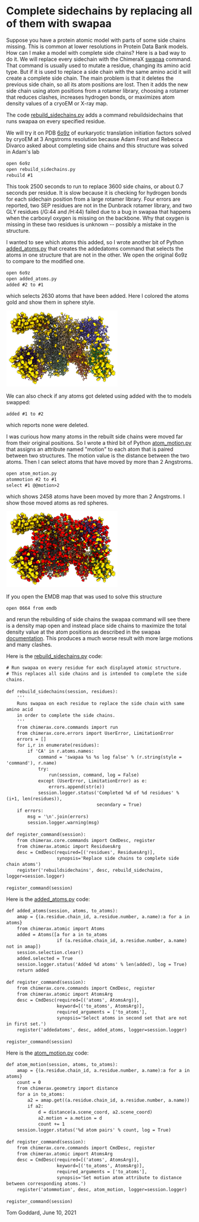 # Complete sidechains by replacing all of them with swapaa

Suppose you have a protein atomic model with parts of some side chains missing.  This is common at lower resolutions in Protein Data Bank models.  How can I make a model with complete side chains?  Here is a bad way to do it.  We will replace every sidechain with the ChimeraX [swapaa](https://www.rbvi.ucsf.edu/chimerax/docs/user/commands/swapaa.html) command.  That command is usually used to mutate a residue, changing its amino acid type.  But if it is used to replace a side chain with the same amino acid it will create a complete side chain.  The main problem is that it deletes the previous side chain, so all its atom positions are lost.  Then it adds the new side chain using atom positions from a rotamer library, choosing a rotamer that reduces clashes, increases hydrogen bonds, or maximizes atom density values of a cryoEM or X-ray map.

The code [rebuild_sidechains.py](rebuild_sidechains.py) adds a command rebuildsidechains that runs swapaa on every specified residue.

We will try it on PDB [6o9z](https://www.rcsb.org/structure/6O9Z) of eurkaryotic translation initiation factors solved by cryoEM at 3 Angstroms resolution because Adam Frost and Rebecca Divarco asked about completing side chains and this structure was solved in Adam's lab

    open 6o9z
    open rebuild_sidechains.py
    rebuild #1

This took 2500 seconds to run to replace 3600 side chains, or about 0.7 seconds per residue.  It is slow because it is checking for hydrogen bonds for each sidechain position from a large rotamer library.  Four errors are reported, two SEP residues are not in the Dunbrack rotamer library, and two GLY residues (/G:44 and /H:44) failed due to a bug in swapaa that happens when the carboxyl oxygen is missing on the backbone.  Why that oxygen is missing in these two residues is unknown -- possibly a mistake in the structure.

I wanted to see which atoms this added, so I wrote another bit of Python [added_atoms.py](added_atoms.py) that creates the addedatoms command that selects the atoms in one structure that are not in the other.  We open the original 6o9z to compare to the modified one.

    open 6o9z
    open added_atoms.py
    added #2 to #1

which selects 2630 atoms that have been added.  Here I colored the atoms gold and show them in sphere style.

<a href="6o9z_completed.png"><img src="6o9z_completed.png" width="300"></a>

We can also check if any atoms got deleted using added with the to models swapped:

    added #1 to #2

which reports none were deleted.

I was curious how many atoms in the rebuilt side chains were moved far from their original positions.  So I wrote a third bit of Python [atom_motion.py](atom_motion.py) that assigns an attribute named "motion" to each atom that is paired between two structures.  The motion value is the distance between the two atoms.  Then I can select atoms that have moved by more than 2 Angstroms.

    open atom_motion.py
    atommotion #2 to #1
    select #1 @@motion>2

which shows 2458 atoms have been moved by more than 2 Angstroms.  I show those moved atoms as red spheres.

<a href="6o9z_moved.png"><img src="6o9z_moved.png" width="300"></a>

If you open the EMDB map that was used to solve this structure

    open 0664 from emdb

and rerun the rebuilding of side chains the swapaa command will see there is a density map open and instead place side chains to maximize the total density value at the atom positions as described in the swapaa [documentation](https://www.rbvi.ucsf.edu/chimerax/docs/user/commands/swapaa.html).  This produces a much worse result with more large motions and many clashes.

Here is the [rebuild_sidechains.py](rebuild_sidechains.py) code:

    # Run swapaa on every residue for each displayed atomic structure.
    # This replaces all side chains and is intended to complete the side chains.

    def rebuild_sidechains(session, residues):
        '''
        Runs swapaa on each residue to replace the side chain with same amino acid
        in order to complete the side chains.
        '''
        from chimerax.core.commands import run
        from chimerax.core.errors import UserError, LimitationError
        errors = []
        for i,r in enumerate(residues):
            if 'CA' in r.atoms.names:
                command = 'swapaa %s %s log false' % (r.string(style = 'command'), r.name)
                try:
                    run(session, command, log = False)
                except (UserError, LimitationError) as e:
                    errors.append(str(e))
                session.logger.status('Completed %d of %d residues' % (i+1, len(residues)),
                                      secondary = True)
        if errors:
            msg = '\n'.join(errors)
            session.logger.warning(msg)

    def register_command(session):
        from chimerax.core.commands import CmdDesc, register
        from chimerax.atomic import ResiduesArg
        desc = CmdDesc(required=[('residues', ResiduesArg)],
                       synopsis='Replace side chains to complete side chain atoms')
        register('rebuildsidechains', desc, rebuild_sidechains, logger=session.logger)

    register_command(session)

Here is the [added_atoms.py](added_atoms.py) code:

    def added_atoms(session, atoms, to_atoms):
        amap = {(a.residue.chain_id, a.residue.number, a.name):a for a in atoms}
        from chimerax.atomic import Atoms
        added = Atoms([a for a in to_atoms
                       if (a.residue.chain_id, a.residue.number, a.name) not in amap])
        session.selection.clear()
        added.selected = True
        session.logger.status('Added %d atoms' % len(added), log = True)
        return added

    def register_command(session):
        from chimerax.core.commands import CmdDesc, register
        from chimerax.atomic import AtomsArg
        desc = CmdDesc(required=[('atoms', AtomsArg)],
                       keyword=[('to_atoms', AtomsArg)],
                       required_arguments = ['to_atoms'],
                       synopsis='Select atoms in second set that are not in first set.')
        register('addedatoms', desc, added_atoms, logger=session.logger)

    register_command(session)

Here is the [atom_motion.py](atom_motion.py) code:

    def atom_motion(session, atoms, to_atoms):
        amap = {(a.residue.chain_id, a.residue.number, a.name):a for a in atoms}
        count = 0
        from chimerax.geometry import distance
        for a in to_atoms:
            a2 = amap.get((a.residue.chain_id, a.residue.number, a.name))
            if a2:
                d = distance(a.scene_coord, a2.scene_coord)
                a2.motion = a.motion = d
                count += 1
        session.logger.status('%d atom pairs' % count, log = True)

    def register_command(session):
        from chimerax.core.commands import CmdDesc, register
        from chimerax.atomic import AtomsArg
        desc = CmdDesc(required=[('atoms', AtomsArg)],
                       keyword=[('to_atoms', AtomsArg)],
                       required_arguments = ['to_atoms'],
                       synopsis='Set motion atom attribute to distance between corresponding atoms.')
        register('atommotion', desc, atom_motion, logger=session.logger)

    register_command(session)


Tom Goddard, June 10, 2021

